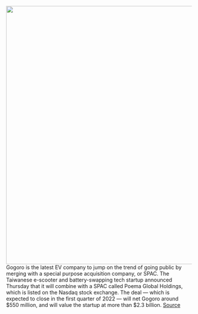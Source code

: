 <img src='https://cdn.vox-cdn.com/thumbor/GfmrkzfB0uMipybCu13a8MtPJSQ=/0x0:2880x1620/1200x800/filters:focal(1751x530:2211x990)/cdn.vox-cdn.com/uploads/chorus_image/image/69865522/gogoro_1_burnout.0.jpg' width='700px' /><br/>
Gogoro is the latest EV company to jump on the trend of going public by merging with a special purpose acquisition company, or SPAC. The Taiwanese e-scooter and battery-swapping tech startup announced Thursday that it will combine with a SPAC called Poema Global Holdings, which is listed on the Nasdaq stock exchange. The deal — which is expected to close in the first quarter of 2022 — will net Gogoro around $550 million, and will value the startup at more than $2.3 billion.
<a href='https://www.theverge.com/2021/9/16/22676704/gogoro-scooter-battery-spac-public-foxconn'> Source <a/>